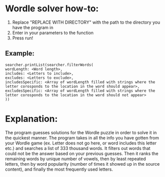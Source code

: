 # Wordle solver how-to:
1. Replace "REPLACE WITH DIRECTORY" with the path to the directory you have the program in
2. Enter in your parameters to the function
3. Press run!

## Example:
```
searcher.printList(searcher.filterWords(
wordLength: <Word length>, 
includes: <Letters to include>, 
excludes: <Letters to exclude>, 
includesSpecific: <Array of wordLength filled with strings where the letter corosponds to the location in the word should appear>, 
excludesSpecific: <Array of wordLength filled with strings where the letter corosponds to the location in the word should not appear>
))
```
# Explanation:
The program guesses solutions for the Wordle puzzle in order to solve it in the quickest manner. The program takes in all the info you have gotten from your Wordle game (ex. Letter does not go here, or word includes this letter etc.) and searches a list of 333 thousand words. It filters out words that could not be the answer based on your previous guesses. Then it ranks the remaining words by unique number of vowels, then by least repeated letters, then by word popularity (number of times it showed up in the source content), and finally the most frequently used letters.
